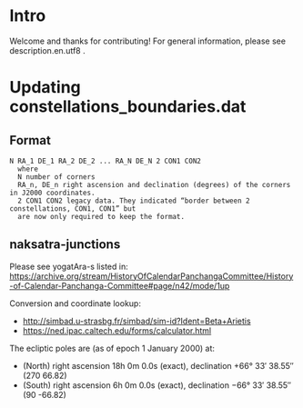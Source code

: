 # Intro
Welcome and thanks for contributing! For general information, please see description.en.utf8 .

# Updating constellations_boundaries.dat

## Format
```
N RA_1 DE_1 RA_2 DE_2 ... RA_N DE_N 2 CON1 CON2
  where
  N number of corners
  RA_n, DE_n right ascension and declination (degrees) of the corners in J2000 coordinates.
  2 CON1 CON2 legacy data. They indicated “border between 2 constellations, CON1, CON1” but
  are now only required to keep the format.
```

## naksatra-junctions
Please see yogatAra-s listed in:
  https://archive.org/stream/HistoryOfCalendarPanchangaCommittee/History-of-Calendar-Panchanga-Committee#page/n42/mode/1up

Conversion and coordinate lookup:
-  http://simbad.u-strasbg.fr/simbad/sim-id?Ident=Beta+Arietis
-  https://ned.ipac.caltech.edu/forms/calculator.html

The ecliptic poles are (as of epoch 1 January 2000) at:
 - (North) right ascension 18h 0m 0.0s (exact), declination +66° 33′ 38.55″ (270 66.82)
 - (South) right ascension 6h 0m 0.0s (exact), declination −66° 33′ 38.55″  (90 -66.82)
